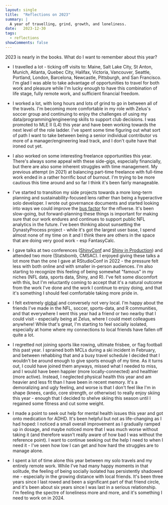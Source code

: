 ```yaml
---
layout: single
title:  "Reflections on 2023"
summary: |
  A year of travelling, grind, growth, and loneliness.
date:   2023-12-30
tags: 
  - reflections
showComments: false
---
```

 
2023 is nearly in the books. What do I want to remember about this year?

- I travelled a lot - ticking off visits to: Maine, Salt Lake City, St Anton, 
Munich, Atlanta, Quebec City, Halifax, Victoria, Vancouver, Seattle, Portland, 
London, Barcelona, Newcastle, Pittsburgh, and San Francisco. I'm glad I was able 
to take advantage of opportunities to travel for both work and pleasure while I'm 
lucky enough to have this combination of life stage, fully remote work, and 
sufficient financial freedom.

- I worked a lot, with long hours and lots of grind to go in between all of the 
travels. I'm becoming more comfortable in my role with Zelus's soccer group and 
continuing to enjoy the challenges of using my data/programming/engineering skills
to support club decisions. I was promoted to MLE II (L4) this year and have been 
working towards the next level of the role ladder. I've spent some time figuring 
out what sort of path I want to take between being a senior individual contributor 
vs more of a manager/engineering lead track, and I don't quite have that ironed 
out yet. 

- I also worked on some interesting freelance opportunities this year. There's 
always some appeal with these side-gigs, especially financially, but there are 
also some inherent struggles with time management. My previous attempt (in 2021) 
at balancing part-time freelance with full-time work ended in a rather horrific 
bout of burnout. I'm trying to be more cautious this time around and so far I
think it's been fairly manageable.

- I've started to transition my side projects towards a more long-term planning 
and sustainability-focused lens rather than being a hyperactive solo developer. 
I wrote out governance documents and started looking into ways we could improve 
the [bus factor](https://en.wikipedia.org/wiki/Bus_factor) for the nflverse. It's 
been slow-going, but forward-planning these things is important for making sure 
that our work endures and continues to support public NFL analytics in the future. 
I've been thinking about sunsetting the DynastyProcess project - while it's got 
the largest user base, I spend almost none of my time on it and I think there are 
others in the space that are doing very good work - esp FantasyCalc.

- I gave talks at two conferences ([ShinyConf](/talks/2023-03_shinyconf2023_debugging/) 
and [Shiny in Production](/talks/2023-10_shinyprod2023_logging/)) and attended 
two more (Statsbomb, CMSAC). I enjoyed giving these talks a lot more than the one 
I gave at RStudioConf in 2022 - the pressure felt less with both online and with 
smaller in-person audiences. I'm also starting to recognize this feeling of being 
somewhat "famous" in my niches (NFL data, sports data, Shiny, and R). I've felt
some discomfort with this, but I'm reluctantly coming to accept that it's a
natural outcome from the work I've done and the work I continue to enjoy doing,
and that it's something I should feel comfortable taking more pride in. 

- I felt extremely [global](https://sive.rs/local) and conversely not very local. 
I'm happy about the friends I've made in the NFL, soccer, sports-data, and R 
communities, and that everywhere I went this year had a friend or two nearby 
that I could visit - especially being at Zelus, where I could meet colleagues 
anywhere! While that's great, I'm starting to feel socially isolated, especially
at home where my connections to local friends have fallen off quite a lot.

- I regretted not joining sports like rowing, ultimate frisbee, or flag football
this past year. I sprained both MCLs during a ski incident in February, and 
between rehabbing that and a busy travel schedule I decided that I wouldn't be
around enough to give sports enough of my time. As it turns out, I could have 
joined them anyways, missed what I needed to miss, and I would have been happier
(more locally-connected) and healthier (more active). Instead, I neglected physical 
health this year and am heavier and less fit than I have been in recent memory. 
It's a demoralizing and ugly feeling, and worse is that I don't feel like I'm in 
shape (knees, cardio, core strength, or otherwise) to really enjoy skiing this 
year - enough that I decided to shelve skiing this season until I regained some 
fitness and cut some weight. 

- I made a point to seek out help for mental health issues this year and got onto 
medication for ADHD. It's been helpful but not as life-changing as I had hoped: 
I noticed a small overall improvement as I gradually ramped up in dosage, and 
maybe noticed more that I was much worse without taking it (and therefore wasn't 
really aware of how bad I was without the reference point). I want to continue 
seeking out the help I need to when I need it - I've seen how low I can get and 
how hard the struggles are to manage alone.

- I spent a lot of time alone this year between my solo travels and my entirely 
remote work. While I've had many happy moments in that solitude, the feeling of 
being socially isolated has persistently shadowed me - especially in the growing 
distance with local friends. It's been three years since I last rowed and been a
significant part of that friend circle, and it's been about six years since I was 
last in a serious relationship. I'm feeling the spectre of loneliness more and 
more, and it's something I need to work on in 2024. 
